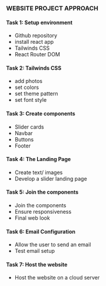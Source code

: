 ### WEBSITE PROJECT APPROACH
#### Task 1: Setup environment
- Github repository
- install react app 
- Tailwinds CSS
- React Router DOM
#### Task 2: Tailwinds CSS 
- add photos
- set colors
- set theme pattern
- set font style
#### Task 3: Create components
- Slider cards
- Navbar
- Buttons
- Footer
#### Task 4: The Landing Page
- Create text/ images
- Develop a slider landing page
#### Task 5: Join the components
- Join the components
- Ensure responsiveness
- Final web look
#### Task 6: Email Configuration
- Allow the user to send an email
- Test email setup
#### Task 7: Host the website
- Host the website on a cloud server
